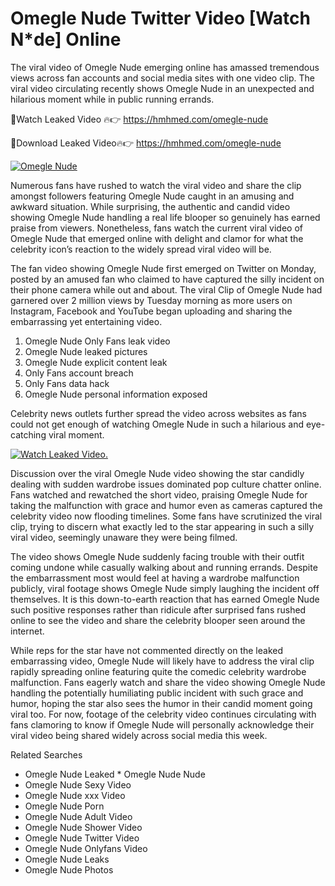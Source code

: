 ﻿# Omegle Nude Twitter Video [Watch N*de] Online

The viral video of ﻿Omegle Nude emerging online has amassed tremendous views across fan accounts and social media sites with one video clip. The viral video circulating recently shows ﻿Omegle Nude in an unexpected and hilarious moment while in public running errands. 

🔴Watch Leaked Video 🔥👉  https://hmhmed.com/omegle-nude 

🔴Download Leaked Video🔥👉  https://hmhmed.com/omegle-nude 

[![Omegle Nude](https://i.imgur.com/dJHk4Zq.gif)](https://hmhmed.com/omegle-nude)

Numerous fans have rushed to watch the viral video and share the clip amongst followers featuring ﻿Omegle Nude caught in an amusing and awkward situation. While surprising, the authentic and candid video showing ﻿Omegle Nude handling a real life blooper so genuinely has earned praise from viewers. Nonetheless, fans watch the current viral video of ﻿Omegle Nude that emerged online with delight and clamor for what the celebrity icon’s reaction to the widely spread viral video will be.

The fan video showing ﻿Omegle Nude first emerged on Twitter on Monday, posted by an amused fan who claimed to have captured the silly incident on their phone camera while out and about. The viral Clip of ﻿Omegle Nude had garnered over 2 million views by Tuesday morning as more users on Instagram, Facebook and YouTube began uploading and sharing the embarrassing yet entertaining video. 

1. ﻿Omegle Nude Only Fans leak video
2. ﻿Omegle Nude leaked pictures
3. ﻿Omegle Nude explicit content leak
4. Only Fans account breach
5. Only Fans data hack
6. ﻿Omegle Nude personal information exposed

Celebrity news outlets further spread the video across websites as fans could not get enough of watching ﻿Omegle Nude in such a hilarious and eye-catching viral moment. 

[![Watch Leaked Video.](https://miro.medium.com/v2/resize:fit:828/format:webp/1*cilzJN44JGOrTw9NJCrNHA.gif "Watch Leaked Video")](https://hmhmed.com/omegle-nude)

Discussion over the viral ﻿Omegle Nude video showing the star candidly dealing with sudden wardrobe issues dominated pop culture chatter online. Fans watched and rewatched the short video, praising ﻿Omegle Nude for taking the malfunction with grace and humor even as cameras captured the celebrity video now flooding timelines. Some fans have scrutinized the viral clip, trying to discern what exactly led to the star appearing in such a silly viral video, seemingly unaware they were being filmed.

The video shows ﻿Omegle Nude suddenly facing trouble with their outfit coming undone while casually walking about and running errands. Despite the embarrassment most would feel at having a wardrobe malfunction publicly, viral footage shows ﻿Omegle Nude simply laughing the incident off themselves. It is this down-to-earth reaction that has earned ﻿Omegle Nude such positive responses rather than ridicule after surprised fans rushed online to see the video and share the celebrity blooper seen around the internet.  

While reps for the star have not commented directly on the leaked embarrassing video, ﻿Omegle Nude will likely have to address the viral clip rapidly spreading online featuring quite the comedic celebrity wardrobe malfunction. Fans eagerly watch and share the video showing ﻿Omegle Nude handling the potentially humiliating public incident with such grace and humor, hoping the star also sees the humor in their candid moment going viral too. For now, footage of the celebrity video continues circulating with fans clamoring to know if ﻿Omegle Nude will personally acknowledge their viral video being shared widely across social media this week.

Related Searches
* ﻿Omegle Nude Leaked
﻿* Omegle Nude Nude
* ﻿Omegle Nude Sexy Video
* ﻿Omegle Nude xxx Video
* ﻿Omegle Nude Porn
* ﻿Omegle Nude Adult Video
* ﻿Omegle Nude Shower Video
* ﻿Omegle Nude Twitter Video
* ﻿Omegle Nude Onlyfans Video
* ﻿Omegle Nude Leaks
* ﻿Omegle Nude Photos